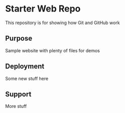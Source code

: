 # Starter Web Repo

This repository is for showing how Git and GitHub work

## Purpose

Sample website with plenty of files for demos

## Deployment

Some new stuff here

## Support

More stuff